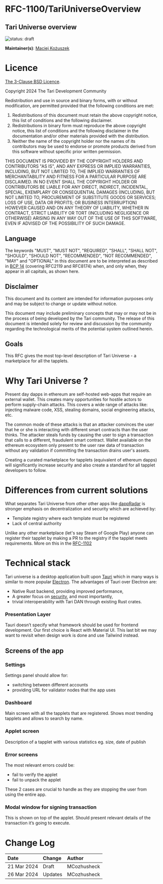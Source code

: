 # RFC-1100/TariUniverseOverview

## Tari Universe overview

![status: draft](theme/images/status-draft.svg)

**Maintainer(s)**: [Maciej Kożuszek](https://github.com/MCozhusheck)

# Licence

[ The 3-Clause BSD Licence](https://opensource.org/licenses/BSD-3-Clause).

Copyright 2024 The Tari Development Community

Redistribution and use in source and binary forms, with or without modification, are permitted provided that the
following conditions are met:

1. Redistributions of this document must retain the above copyright notice, this list of conditions and the following
   disclaimer.
2. Redistributions in binary form must reproduce the above copyright notice, this list of conditions and the following
   disclaimer in the documentation and/or other materials provided with the distribution.
3. Neither the name of the copyright holder nor the names of its contributors may be used to endorse or promote products
   derived from this software without specific prior written permission.

THIS DOCUMENT IS PROVIDED BY THE COPYRIGHT HOLDERS AND CONTRIBUTORS "AS IS", AND ANY EXPRESS OR IMPLIED WARRANTIES,
INCLUDING, BUT NOT LIMITED TO, THE IMPLIED WARRANTIES OF MERCHANTABILITY AND FITNESS FOR A PARTICULAR PURPOSE ARE
DISCLAIMED. IN NO EVENT SHALL THE COPYRIGHT HOLDER OR CONTRIBUTORS BE LIABLE FOR ANY DIRECT, INDIRECT, INCIDENTAL,
SPECIAL, EXEMPLARY OR CONSEQUENTIAL DAMAGES (INCLUDING, BUT NOT LIMITED TO, PROCUREMENT OF SUBSTITUTE GOODS OR
SERVICES; LOSS OF USE, DATA OR PROFITS; OR BUSINESS INTERRUPTION) HOWEVER CAUSED AND ON ANY THEORY OF LIABILITY,
WHETHER IN CONTRACT, STRICT LIABILITY OR TORT (INCLUDING NEGLIGENCE OR OTHERWISE) ARISING IN ANY WAY OUT OF THE USE OF
THIS SOFTWARE, EVEN IF ADVISED OF THE POSSIBILITY OF SUCH DAMAGE.

## Language

The keywords "MUST", "MUST NOT", "REQUIRED", "SHALL", "SHALL NOT", "SHOULD", "SHOULD NOT", "RECOMMENDED",
"NOT RECOMMENDED", "MAY" and "OPTIONAL" in this document are to be interpreted as described in
[BCP 14](https://tools.ietf.org/html/bcp14) (covering RFC2119 and RFC8174) when, and only when, they appear in all capitals, as
shown here.

## Disclaimer

This document and its content are intended for information purposes only and may be subject to change or update
without notice.

This document may include preliminary concepts that may or may not be in the process of being developed by the Tari
community. The release of this document is intended solely for review and discussion by the community regarding the
technological merits of the potential system outlined herein.

## Goals

This RFC gives the most top-level description of Tari Universe - a marketplace for all the tapplets.

# Why Tari Universe ?

Present day dapps in ethereum are self-hosted web-apps that require an external wallet. This creates many opportunities for hostile actors to perform supply-chain attacks. This covers a wide range of attacks like: injecting malware code, XSS, stealing domains, social engineering attacks, etc.

The common mode of these attacks is that an attacker convinces the user that he or she is interacting with different smart contracts than the user thinks. The attacker steals funds by causing the user to sign a transaction that calls to a different, fraudulent smart contract.
Wallet available on the ethereum ecosystem only present to the user raw data of transaction without any validation if committing the transaction drains user's assets.

Creating a curated marketplace for tapplets (equivalent of ethereum dapps) will significantly increase security and also create a standard for all tapplet developers to follow.

# Differences from current solutions

What separates Tari Universe from other other apps like [dappRadar](https://dappradar.com/blog/what-is-dappradar) is stronger emphasis on decentralization and security which are achieved by:

- Template registry where each template must be registered
- Lack of central authority

Unlike any other marketplace (let's say Steam of Google Play) anyone can register their tapplet by making a PR to the registry if the tapplet meets requirements. More on this in the [RFC-1102](https://github.com/tari-project/rfcs/pull/138)

# Technical stack

Tari universe is a desktop application built upon [Tauri](https://tauri.app/) which in many ways is similar to more popular [Electron](https://www.electronjs.org/). The advantages of Tauri over Electron are:

- Native Rust backend, providing improved performance,
- A greater focus on [security](https://tauri.app/v1/references/architecture/security), and most importantly,
- trivial interoperability with Tari DAN through existing Rust crates.

### Presentation Layer

Tauri doesn’t specify what framework should be used for frontend development. Our first choice is React with Material UI.
This last bit we may want to revisit when design work is
done and use Tailwind instead.

## Screens of the app

### Settings

Settings panel should allow for:

- switching between different accounts
- providing URL for validator nodes that the app uses

### Dashboard

Main screen with all the tapplets that are registered. Shows most trending tapplets and allows to search by name.

### Applet screen

Description of a tapplet with various statistics eg. size, date of publish

### Error screens

The most relevant errors could be:

- fail to verify the applet
- fail to unpack the applet

These 2 cases are crucial to handle as they are stopping the user from using the entire app.

### Modal window for signing transaction

This is shown on top of the applet.
Should present relevant details of the transaction it’s going to execute.

# Change Log

| Date        | Change  | Author      |
| :---------- | :------ | :---------- |
| 21 Mar 2024 | Draft   | MCozhusheck |
| 26 Mar 2024 | Updates | MCozhusheck |
